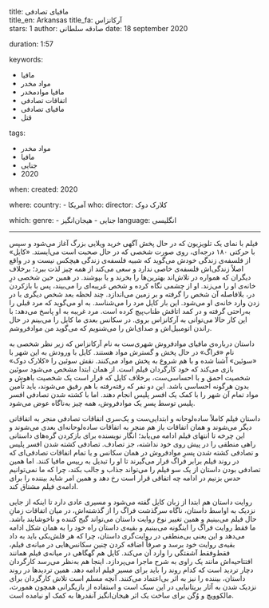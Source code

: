 
title: مافیای تصادفی  
title_en: Arkansas 
title_fa: آرکانزاس  
stars: 1
author: صادقه سلطانی
date: 18 september 2020

duration: 1:57

keywords:
  - مافیا
  - مواد مخدر
  - مافیا موادمخدر
  - اتفاقات تصادفی
  - مافیای تصادفی
  - قتل

tags:
  - مواد مخدر
  - مافیا 
  - جنایی 
  - 2020

when:
  created: 2020

where:
  country:
    - آمریکا 
who:
  director: کلارک دوک
   
which:
  genre:
    - جنایی
    - هیجان‌انگیز
  language: انگلیسی
    
---

فیلم با نمای یک تلویزیون که در حال پخش آگهی خرید ویلایی بزرگ آغاز می‌شود و سپس با حرکتی ۱۸۰ درجه‌ای، روی صورت شخصی که در حال صحبت است می‌ایستد. «کایل» از فلسفه‌ی زندگی خودش می‌گوید که شبیه فلسفه‌ی زندگی هیچکس نیست و در واقع اصلاً زندگی‌اش فلسفه‌ی خاصی ندارد و سعی می‌کند از همه چیز لذت ببرد؛ برخلاف دیگران که همواره در تلاش‌اند بهترین‌ها را بخرند و یا بپوشند. در همین حین شخصی درِ خانه‌ی او را می‌زند. او از چشمی نگاه کرده و شخص غریبه‌ای را می‌بیند، پس با بازکردن در، بلافاصله آن شخص را گرفته و بر زمین می‌اندازد. چند لحظه بعد شخص دیگری با در زدن وارد خانه‌ی او می‌شود. این بار کایل مرد را می‌شناسد. به او می‌گوید که مرد قبلی را به‌راحتی گرفته و در کمد اتاقش طناب‌پیچ کرده است. مرد غریبه به او پاسخ می‌دهد: با این کار حالا می‌توانی به آرکانزاس بروی. در سکانس بعدی ما کایل را می‌بینم در حال راندن اتومبیل‌اش و صدای‌اش را می‌شنویم که می‌گوید من مواد‌فروشم.

داستان درباره‌ی مافیای موادفروش شهری‌ست به نام آرکانزاس که زیر نظر شخصی به نام «فراگ» در حال پخش و گسترش مواد هستند. کایل با ورودش به این شهر با «سوئین» آشنا شده و با هم شروع به پخش مواد می‌کنند. نقش سوئین را «کلارک دوک» بازی می‌کند که خود کارگردان فیلم است. از همان ابتدا مشخص می‌شود سوئین شخصیت احمق و با احساسی‌ست، برخلاف کایل که قرار است یک شخصیت باهوش و بدون هرگونه احساسی باشد. این دو نفر که رفته‌رفته با هم رفیق می‌شوند، باید تأمین مواد تمام آن شهر را با کمک یک افسر پلیس انجام دهند. اما با کشته شدن تصادفی افسر پلیس توسط پسرِ یک موادفروش، همه چیز به‌ناگاه عوض می‌شود.

داستان فیلم کاملاً ساده‌لوحانه و ابتدایی‌ست و یک‌سری اتفاقات تصادفی منجر به اتفاقاتی دیگر می‌شوند و همان اتفاقات باز هم منجر به اتفاقات ساده‌لوحانه‌ای بعدی می‌شوند و این چرخه تا انتهای فیلم ادامه می‌یابد؛ انگار نویسنده برای بازکردن گره‌های داستانی راهی منطقی را در پیش روی خود نداشته، جز تصادف. تصادفی کشته شدن افسر پلیس و تصادفی کشته شدن  پسرِ موادفروش در همان سکانس و یا تمام اتفاقات تصادفی‌ای که در روند فیلم برابر فراگ قرار می‌گیرند تا او را تبدیل به رییس مافیا کنند. اما همین تصادفی بودن داستان از یک سو فیلم را می‌تواند جذاب و جالب بکند، چرا که ما نمی‌توانیم حدس بزنیم در ادامه چه اتفاقی قرار است رخ دهد و همین امر شاید بیننده را برای ادامه‌ی فیلم مشتاق کند.

روایت داستان هم ابتدا از زبان کایل گفته می‌شود و مسیری عادی دارد تا اینکه از جایی نزدیک به اواسط داستان، ناگاه سرگذشت فراگ را از گذشته‌اش، در میان اتفاقات زمانِ حال فیلم می‌بینیم و همین تغییر نوع روایت داستان می‌تواند گیج کننده و ناخوشایند باشد. ما فقط روایت فراگ را اینگونه می‌بینیم و بقیه‌ی داستان راه خود را به همان شکل ادامه می‌دهد و این یعنی بی‌منطقی در روایت‌گری داستان، چرا که هر فلش‌بکی باید به داد بقیه‌ی روایت خود برسد و صرفاً اضافه کردن چنین سکانس‌هایی در میانه‌ی فیلم، فقط‌و‌فقط آشفتگی را وارد آن می‌کند. کایل هم گهگاهی در میانه‌ی فیلم همانند افتتاحیه‌اش مانند یک راوی به شرح ماجرا می‌پردازد. اینجا هم به‌نظر می‌رسد کارگردان دچار تردید است که کدام روند را باید برای مسیر فیلم ادامه دهد. همین تردیدها در روند داستان، بیننده را نیز به اثر بی‌اعتماد می‌کنند. آنچه مسلم است تلاش کارگردان برای نزدیک شدن به‌ آثار بریتانیایی در این سبک است و استفاده از بازیگرانی همچون همورث، مالکوویچ و وُگن برای ساخت یک اثر هیجان‌انگیز آنقدرها به کمک او نیامده است. 